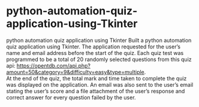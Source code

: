 # python-automation-quiz-application-using-Tkinter
python automation quiz application using Tkinter
Built a python automation quiz application using Tkinter. 
The application requested for the user’s name and email address before the start of the quiz.
Each quiz test was programmed to be a total of 20 randomly selected questions from this quiz api: https://opentdb.com/api.php?amount=50&category=9&difficulty=easy&type=multiple.  
At the end of the quiz, the total mark and time taken to complete the quiz was displayed on the application.
An email was also sent to the user’s email stating the user’s score and a file attachment of the user’s response and correct answer for every question failed by the user. 
